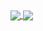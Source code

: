 <a href="#" onclick="return false;">
  <img align="center" src="https://github-readme-stats.vercel.app/api/top-langs/?username=paxtonproctor&theme=dark&count_private=true&langs_count=17" />
</a>

<a href="https://github.com/paxtonproctor">
 <img align="center" src="https://github-readme-stats.vercel.app/api?username=paxtonproctor&&show_icons=true&line_height=40&title_color=3982FA&icon_color=CF040D&text_color=0DCE42&bg_color=FFFFFF"/>
</a>

<div align="center">
